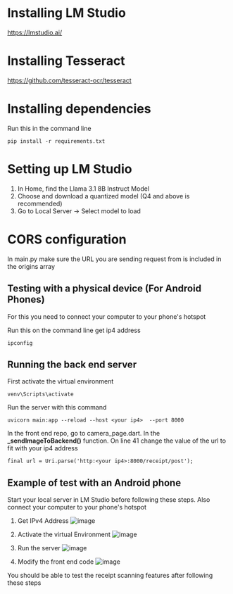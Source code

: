 # Installing LM Studio
https://lmstudio.ai/

# Installing Tesseract
https://github.com/tesseract-ocr/tesseract

# Installing dependencies
Run this in the command line
```
pip install -r requirements.txt
```
# Setting up LM Studio
1. In Home, find the Llama 3.1 8B Instruct Model
2. Choose and download a quantized model (Q4 and above is recommended)
3. Go to Local Server -> Select model to load

# CORS configuration
In main.py make sure the URL you are sending request from is included in the origins array

## Testing with a physical device (For Android Phones)

For this you need to connect your computer to your phone's hotspot

Run this on the command line get ip4 address
```
ipconfig
```
## Running the back end server
First activate the virtual environment 
```
venv\Scripts\activate
```
Run the server with this command
```
uvicorn main:app --reload --host <your ip4>  --port 8000
```

In the front end repo, go to camera_page.dart. In the **_sendImageToBackend()** function. On line 41 change the value of the url to fit with your ip4 address
```
final url = Uri.parse('http:<your ip4>:8000/receipt/post');
```
## Example of test with an Android phone

Start your local server in LM Studio before following these steps. Also connect your computer to your phone's hotspot

1. Get IPv4 Address
![image](https://github.com/user-attachments/assets/7fc7aa5e-fa8d-428d-ae41-e53a0b795251)

2. Activate the virtual Environment
![image](https://github.com/user-attachments/assets/f78e097c-7648-4718-8c94-2b4d081a989f)

3. Run the server
![image](https://github.com/user-attachments/assets/7a21d956-d795-4af1-85d5-c7e0d34ffd72)

4. Modify the front end code
![image](https://github.com/user-attachments/assets/8782abf4-83ea-44ac-9060-471a3ba6a3d1)

You should be able to test the receipt scanning features after following these steps

